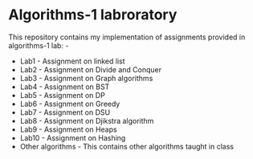 # Algorithms-1 labroratory
This repository contains my implementation of assignments provided in algorithms-1 lab: -
* Lab1 - Assignment on linked list
* Lab2 - Assignment on Divide and Conquer
* Lab3 - Assignment on Graph algorithms
* Lab4 - Assignment on BST
* Lab5 - Assignment on DP
* Lab6 - Assignment on Greedy
* Lab7 - Assignment on DSU
* Lab8 - Assignment on Djikstra algorithm
* Lab9 - Assignment on Heaps
* Lab10 - Assignment on Hashing
* Other algorithms - This contains other algorithms taught in class
